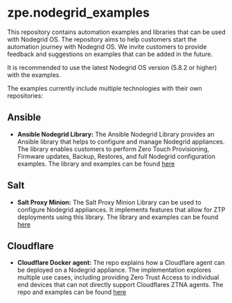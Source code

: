 # zpe.nodegrid_examples
This repository contains automation examples and libraries that can be used with Nodegrid OS. 
The repository aims to help customers start the automation journey with Nodegrid OS. We invite customers to provide feedback and suggestions on examples that can be added in the future.

It is recommended to use the latest Nodegrid OS version (5.8.2 or higher) with the examples.

The examples currently include multiple technologies with their own repositories:

## Ansible
- **Ansible Nodegrid Library:** The Ansible Nodegrid Library provides an Ansible library that helps to configure and manage Nodegrid appliances. The library enables customers to perform Zero Touch Provisioning, Firmware updates, Backup, Restores, and full Nodegrid configuration examples. The library and examples can be found [here](https://github.com/ZPESystems/Ansible)

## Salt
- **Salt Proxy Minion:** The Salt Proxy Minion Library can be used to configure Nodegrid appliances. It implements features that allow for ZTP deployments using this library. The library and examples can be found [here](https://github.com/ZPESystems/Salt)

## Cloudflare
- **Cloudflare Docker agent:** The repo explains how a Cloudflare agent can be deployed on a Nodegrid appliance. The implementation explores multiple use cases, including providing Zero Trust Access to individual end devices that can not directly support Cloudflares ZTNA agents. The repo and examples can be found [here](https://github.com/ZPESystems/cloudflare)

